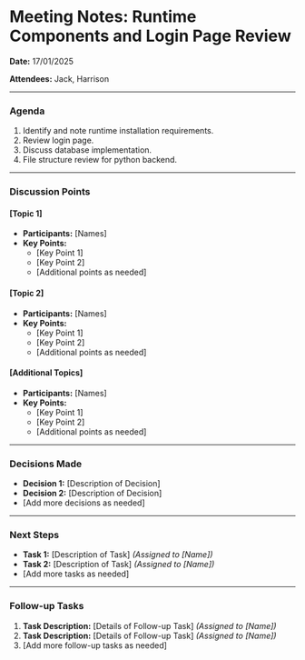 # Meeting Notes: Runtime Components and Login Page Review

**Date:** 17/01/2025

**Attendees:** Jack, Harrison

---

### Agenda

1. Identify and note runtime installation requirements.
2. Review login page.
3. Discuss database implementation.
4. File structure review for python backend.

---

### Discussion Points

#### [Topic 1]

- **Participants:** [Names]
- **Key Points:**
  - [Key Point 1]
  - [Key Point 2]
  - [Additional points as needed]

#### [Topic 2]

- **Participants:** [Names]
- **Key Points:**
  - [Key Point 1]
  - [Key Point 2]
  - [Additional points as needed]

#### [Additional Topics]

- **Participants:** [Names]
- **Key Points:**
  - [Key Point 1]
  - [Key Point 2]
  - [Additional points as needed]

---

### Decisions Made

- **Decision 1:** [Description of Decision]
- **Decision 2:** [Description of Decision]
- [Add more decisions as needed]

---

### Next Steps

- **Task 1:** [Description of Task] *(Assigned to [Name])*
- **Task 2:** [Description of Task] *(Assigned to [Name])*
- [Add more tasks as needed]

---

### Follow-up Tasks

1. **Task Description:** [Details of Follow-up Task] *(Assigned to [Name])*
2. **Task Description:** [Details of Follow-up Task] *(Assigned to [Name])*
3. [Add more follow-up tasks as needed]
